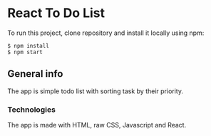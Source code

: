 # React To Do List
To run this project, clone repository and install it locally using npm:
```
$ npm install
$ npm start
```
## General info
The app is simple todo list with sorting task by their priority.


### Technologies 
The app is made with HTML, raw CSS, Javascript and React.
